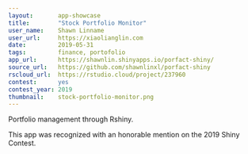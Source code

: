 ```yaml
---
layout:       app-showcase
title:        "Stock Portfolio Monitor"
user_name:    Shawn Linname
user_url:     https://xiaolianglin.com
date:         2019-05-31
tags:         finance, portofolio
app_url:      https://shawnlin.shinyapps.io/porfact-shiny/
source_url:   https://github.com/shawnlinxl/porfact-shiny
rscloud_url:  https://rstudio.cloud/project/237960
contest:      yes
contest_year: 2019
thumbnail:    stock-portfolio-monitor.png
---
```


Portfolio management through Rshiny.
  
This app was recognized with an honorable mention on the 2019 Shiny Contest.